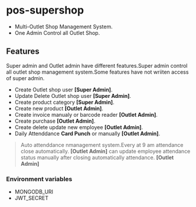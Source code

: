# pos-supershop
* Multi-Outlet Shop Management System.<br/>
* One Admin Control all Outlet Shop.<br/>

## Features
Super admin and Outlet admin have different features.Super admin control all outlet shop management system.Some features have not wriiten access of super admin.

* Create Outlet shop user **[Super Admin]**.<br/>
* Update Delete Outlet shop user **[Super Admin]**.<br/>
* Create product category **[Super Admin]**.<br/>
* Create new product **[Outlet Admin]**.<br/>
* Create invoice manualy or barcode reader **[Outlet Admin]**.<br/>
* Create purchase **[Outlet Admin]**.<br/>
* Create delete update new employee **[Outlet Admin]**.<br/>
* Daily Attenddance __Card Punch__ or manually **[Outlet Admin]**.<br/>
> Auto attenddance nmanagement system.Every at 9 am attendance close automatically. **[Outlet Admin]** can update employee attendance status manually after closing automatically attendance. **[Outlet Admin]**

### Environment variables
* MONGODB_URI
* JWT_SECRET
